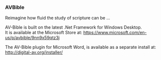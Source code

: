 ### AVBible
Reimagine how fluid the study of scripture can be ...

AV-Bible is built on the latest .Net Framework for Windows Desktop.<br/>
It is available at the Microsoft Store at:
https://www.microsoft.com/en-us/p/avbible/9nn9x59qtz3j

The AV-Bible plugin for Microsoft Word, is available as a separate install at:
http://digital-av.org/installer/

